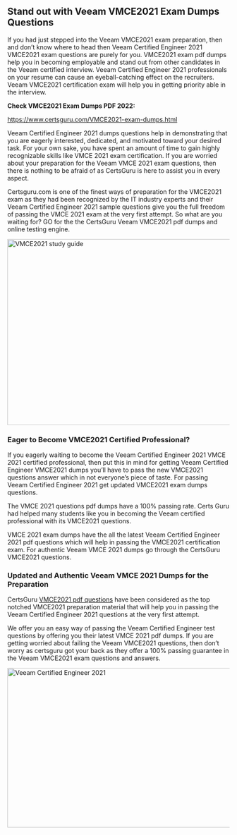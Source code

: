 <h2><strong>Stand out with Veeam VMCE2021 Exam Dumps Questions</strong></h2>
<p>If you had just stepped into the Veeam VMCE2021 exam preparation, then and don&rsquo;t know where to head then Veeam Certified Engineer 2021 VMCE2021 exam questions are purely for you. VMCE2021 exam pdf dumps help you in becoming employable and stand out from other candidates in the Veeam certified interview. Veeam Certified Engineer 2021 professionals on your resume can cause an eyeball-catching effect on the recruiters. Veeam VMCE2021 certification exam will help you in getting priority able in the interview.</p>
<p><strong>Check VMCE2021 Exam Dumps PDF 2022:</strong></p>
<p><a href="https://www.certsguru.com/VMCE2021-exam-dumps.html">https://www.certsguru.com/VMCE2021-exam-dumps.html</a></p>
<p>Veeam Certified Engineer 2021 dumps questions help in demonstrating that you are eagerly interested, dedicated, and motivated toward your desired task. For your own sake, you have spent an amount of time to gain highly recognizable skills like VMCE 2021 exam certification. If you are worried about your preparation for the Veeam VMCE 2021 exam questions, then there is nothing to be afraid of as CertsGuru is here to assist you in every aspect.</p>
<p>Certsguru.com is one of the finest ways of preparation for the VMCE2021 exam as they had been recognized by the IT industry experts and their Veeam Certified Engineer 2021 sample questions give you the full freedom of passing the VMCE 2021 exam at the very first attempt. So what are you waiting for? GO for the the CertsGuru Veeam VMCE2021 pdf dumps and online testing engine.</p>
<p><img style="display: block; margin-left: auto; margin-right: auto;" src="https://i.imgur.com/vbMIA8f.png" alt="VMCE2021 study guide" width="750" height="422" /></p>
<h3><strong>Eager to Become VMCE2021 Certified Professional?</strong></h3>
<p>If you eagerly waiting to become the Veeam Certified Engineer 2021 VMCE 2021 certified professional, then put this in mind for getting Veeam Certified Engineer VMCE2021 dumps you&rsquo;ll have to pass the new VMCE2021 questions answer which in not everyone&rsquo;s piece of taste. For passing Veeam Certified Engineer 2021 get updated VMCE2021 exam dumps questions.</p>
<p>The VMCE 2021 questions pdf dumps have a 100% passing rate. Certs Guru had helped many students like you in becoming the Veeam certified professional with its  VMCE2021 questions.</p>
<p>VMCE 2021 exam dumps have the all the latest Veeam Certified Engineer 2021 pdf questions which will help in passing the VMCE2021 certification exam. For authentic Veeam VMCE 2021 dumps go through the CertsGuru VMCE2021 questions.</p>
<h3><strong>Updated and Authentic Veeam VMCE 2021 Dumps for the Preparation</strong></h3>
<p>CertsGuru <a href="https://www.certsguru.com/VMCE2021-exam-dumps.html">VMCE2021 pdf questions</a> have been considered as the top notched VMCE2021 preparation material that will help you in passing the Veeam Certified Engineer 2021 questions at the very first attempt.</p>
<p>We offer you an easy way of passing the Veeam Certified Engineer test questions by offering you their latest VMCE 2021 pdf dumps. If you are getting worried about failing the Veeam VMCE2021 questions, then don&rsquo;t worry as certsguru got your back as they offer a 100% passing guarantee in the Veeam VMCE2021 exam questions and answers.</p>
<p><a href="https://www.certsguru.com/VMCE2021-exam-dumps.html"><img style="display: block; margin-left: auto; margin-right: auto;" src="https://i.imgur.com/efKm8VV.png" alt="Veeam Certified Engineer 2021" width="750" height="362" /></a></p>
